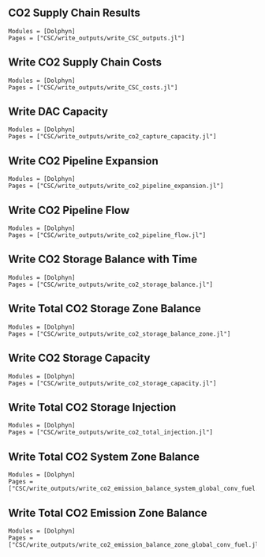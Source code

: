 ## CO2 Supply Chain Results
```@autodocs
Modules = [Dolphyn]
Pages = ["CSC/write_outputs/write_CSC_outputs.jl"]
```
## Write CO2 Supply Chain Costs
```@autodocs
Modules = [Dolphyn]
Pages = ["CSC/write_outputs/write_CSC_costs.jl"]
```

## Write DAC Capacity
```@autodocs
Modules = [Dolphyn]
Pages = ["CSC/write_outputs/write_co2_capture_capacity.jl"]
```

## Write CO2 Pipeline Expansion
```@autodocs
Modules = [Dolphyn]
Pages = ["CSC/write_outputs/write_co2_pipeline_expansion.jl"]
```

## Write CO2 Pipeline Flow
```@autodocs
Modules = [Dolphyn]
Pages = ["CSC/write_outputs/write_co2_pipeline_flow.jl"]
```

## Write CO2 Storage Balance with Time
```@autodocs
Modules = [Dolphyn]
Pages = ["CSC/write_outputs/write_co2_storage_balance.jl"]
```

## Write Total CO2 Storage Zone Balance
```@autodocs
Modules = [Dolphyn]
Pages = ["CSC/write_outputs/write_co2_storage_balance_zone.jl"]
```

## Write CO2 Storage Capacity
```@autodocs
Modules = [Dolphyn]
Pages = ["CSC/write_outputs/write_co2_storage_capacity.jl"]
```

## Write Total CO2 Storage Injection
```@autodocs
Modules = [Dolphyn]
Pages = ["CSC/write_outputs/write_co2_total_injection.jl"]
```

## Write Total CO2 System Zone Balance
```@autodocs
Modules = [Dolphyn]
Pages = ["CSC/write_outputs/write_co2_emission_balance_system_global_conv_fuel.jl"]
```

## Write Total CO2 Emission Zone Balance
```@autodocs
Modules = [Dolphyn]
Pages = ["CSC/write_outputs/write_co2_emission_balance_zone_global_conv_fuel.jl"]
```